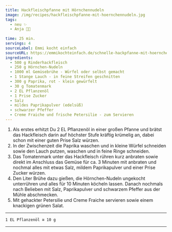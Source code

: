 ```yaml
---
title: Hackfleischpfanne mit Hörnchennudeln
image: /img/recipes/hackfleischpfanne-mit-hoernchennudeln.jpg
tags:
  - neu ✨
  - Anja 👩‍🍳
  
time: 25 min.
servings: 4
sourceLabel: Emmi kocht einfach
sourceURL: https://emmikochteinfach.de/schnelle-hackpfanne-mit-hoernchennudeln-und-gemuese/
ingredients:
  - 500 g Rinderhackfleisch
  - 250 g Hörnchen-Nudeln
  - 1000 ml Gemüsebrühe - Würfel oder selbst gemacht
  - 1 Stange Lauch - in feine Streifen geschnitten
  - 300 g Paprika, rot - klein gewürfelt
  - 30 g Tomatenmark
  - 2 EL Pflanzenöl
  - 1 Prise Zucker
  - Salz
  - mildes Paprikapulver (edelsüß)
  - schwarzer Pfeffer
  - Creme Fraiche und frische Petersilie - zum Servieren
---
```


1. Als erstes erhitzt Du 2 EL Pflanzenöl in einer großen Pfanne und brätst das Hackfleisch darin auf höchster Stufe kräftig krümelig an, dabei schon mit einer guten Prise Salz würzen.
2. In der Zwischenzeit die Paprika waschen und in kleine Würfel schneiden sowie den Lauch putzen, waschen und in feine Ringe schneiden.
3. Das Tomatenmark unter das Hackfleisch rühren kurz anbraten sowie direkt im Anschluss das Gemüse für ca. 3 Minuten mit anbraten und nochmal alles mit etwas Salz, mildem Paprikapulver und einer Prise Zucker würzen.
4. Den Liter Brühe dazu gießen, die Hörnchen-Nudeln ungekocht unterrühren und alles für 10 Minuten köcheln lassen. Danach nochmals nach Belieben mit Salz, Paprikapulver und schwarzem Pfeffer aus der Mühle abschmecken.
5. Mit gehackter Petersilie und Creme Fraiche servieren sowie einem knackigen grünen Salat. 
<p></p>      

***
    1 EL Pflanzenöl ≅ 10 g
***
